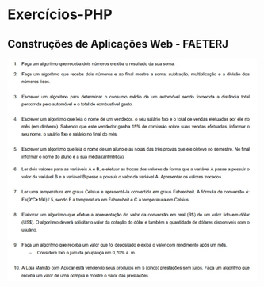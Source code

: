 # Exercícios-PHP
## Construções de Aplicações Web - FAETERJ
![Imagem com Exercícios](https://github.com/rammosB/Exercicios-PHP/blob/master/exercicios.jpg)
